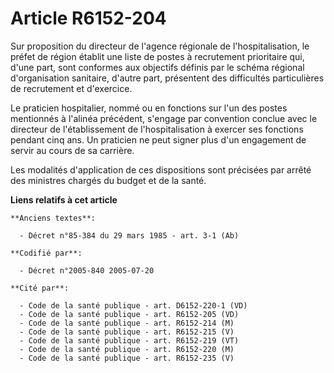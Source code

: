 # Article R6152-204

Sur proposition du directeur de l'agence régionale de l'hospitalisation, le préfet de région établit une liste de postes à
recrutement prioritaire qui, d'une part, sont conformes aux objectifs définis par le schéma régional d'organisation
sanitaire, d'autre part, présentent des difficultés particulières de recrutement et d'exercice.

Le praticien hospitalier, nommé ou en fonctions sur l'un des postes mentionnés à l'alinéa précédent, s'engage par convention
conclue avec le directeur de l'établissement de l'hospitalisation à exercer ses fonctions pendant cinq ans. Un praticien ne
peut signer plus d'un engagement de servir au cours de sa carrière.

Les modalités d'application de ces dispositions sont précisées par arrêté des ministres chargés du budget et de la santé.

**Liens relatifs à cet article**

	**Anciens textes**:

	  - Décret n°85-384 du 29 mars 1985 - art. 3-1 (Ab)

	**Codifié par**:

	  - Décret n°2005-840 2005-07-20

	**Cité par**:

	  - Code de la santé publique - art. D6152-220-1 (VD)
	  - Code de la santé publique - art. R6152-205 (VD)
	  - Code de la santé publique - art. R6152-214 (M)
	  - Code de la santé publique - art. R6152-215 (V)
	  - Code de la santé publique - art. R6152-219 (VT)
	  - Code de la santé publique - art. R6152-220 (M)
	  - Code de la santé publique - art. R6152-235 (V)
